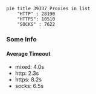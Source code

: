 
```mermaid
pie title 39337 Proxies in list
    "HTTP" : 28190
    "HTTPS": 10510
    "SOCKS" : 7622
```

### Some Info
#### Average Timeout

- mixed: 4.0s
- http: 2.3s
- https: 8.2s
- socks: 6.5s
